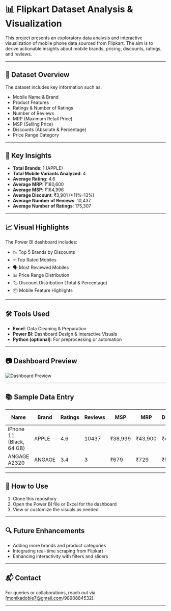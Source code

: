 # 📊 Flipkart Dataset Analysis & Visualization

This project presents an exploratory data analysis and interactive visualization of mobile phone data sourced from Flipkart. The aim is to derive actionable insights about mobile brands, pricing, discounts, ratings, and reviews.

---

## 📁 Dataset Overview

The dataset includes key information such as:

* Mobile Name & Brand
* Product Features
* Ratings & Number of Ratings
* Number of Reviews
* MRP (Maximum Retail Price)
* MSP (Selling Price)
* Discounts (Absolute & Percentage)
* Price Range Category

---

## 📌 Key Insights

* **Total Brands**: 1 (APPLE)
* **Total Mobile Variants Analyzed**: 4
* **Average Rating**: 4.6
* **Average MRP**: ₹180,600
* **Average MSP**: ₹164,996
* **Average Discount**: ₹3,901 (≈11%–13%)
* **Average Number of Reviews**: 10,437
* **Average Number of Ratings**: 175,307

---

## 📈 Visual Highlights

The Power BI dashboard includes:

* 📉 Top 5 Brands by Discounts
* ⭐ Top Rated Mobiles
* 🗣️ Most Reviewed Mobiles
* 📊 Price Range Distribution
* 🏷️ Discount Distribution (Total & Percentage)
* 📦 Mobile Feature Highlights

---

## 🛠️ Tools Used

* **Excel**: Data Cleaning & Preparation
* **Power BI**: Dashboard Design & Interactive Visuals
* **Python (optional)**: For preprocessing or automation

---

## 📷 Dashboard Preview

![Dashboard Preview](./path-to-dashboard-image.png)

---

## 📚 Sample Data Entry

| Name                     | Brand  | Ratings | Reviews | MSP     | MRP     | Discount | % Off |
| ------------------------ | ------ | ------- | ------- | ------- | ------- | -------- | ----- |
| iPhone 11 (Black, 64 GB) | APPLE  | 4.6     | 10437   | ₹38,999 | ₹43,900 | ₹4,901   | 11%   |
| ANGAGE A2320             | ANGAGE | 3.4     | 3       | ₹679    | ₹729    | ₹50      | 6%    |

---

## 📌 How to Use

1. Clone this repository
2. Open the Power BI file or Excel for the dashboard
3. View or customize the visuals as needed

---

## 🔍 Future Enhancements

* Adding more brands and product categories
* Integrating real-time scraping from Flipkart
* Enhancing interactivity with filters and slicers

---

## 📬 Contact

For queries or collaborations, reach out via \[monikadoble7@gmail.com/9890884532].

---
